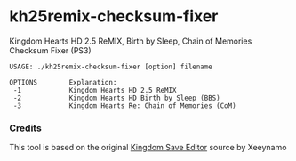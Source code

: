# kh25remix-checksum-fixer

Kingdom Hearts HD 2.5 ReMIX, Birth by Sleep, Chain of Memories Checksum Fixer (PS3)

```
USAGE: ./kh25remix-checksum-fixer [option] filename

OPTIONS        Explanation:
 -1            Kingdom Hearts HD 2.5 ReMIX
 -2            Kingdom Hearts HD Birth by Sleep (BBS)
 -3            Kingdom Hearts Re: Chain of Memories (CoM)
```

### Credits

This tool is based on the original [Kingdom Save Editor](https://github.com/Xeeynamo/KH3SaveEditor) source by Xeeynamo
